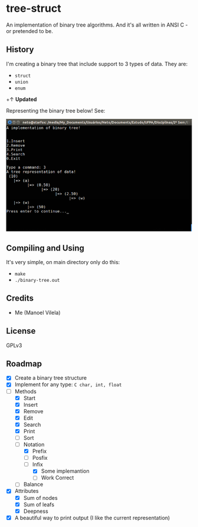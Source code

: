 # tree-struct

An implementation of binary tree algorithms. And it's all written in ANSI C - or pretended to be.

## History

I'm creating a binary tree that include support to 3 types of data. They are:
  * `struct`
  * `union`
  * `enum`

+↑ **Updated**

Representing the binary tree below! See:

![binary-tree](binary-tree.png)

## Compiling and Using

It's very simple, on main directory only do this:
  * `make`
  * `./binary-tree.out`

## Credits

  * Me (Manoel Vilela)

## License

GPLv3

## Roadmap
  - [X] Create a binary tree structure
  - [X] Implement for any type: ```C
  char, int, float```
  - [ ] Methods
    - [X] Start 
    - [X] Insert 
    - [X] Remove      
    - [X] Edit 
    - [X] Search 
    - [X] Print 
    - [ ] Sort
    - [ ] Notation
      - [X] Prefix
      - [ ] Posfix
      - [ ] Infix
        - [X] Some implemantion
        - [ ] Work Correct
    - [ ] Balance
  - [X] Attributes
    - [X] Sum of nodes
    - [X] Sum of leafs
    - [X] Deepness
  - [X] A beautiful way to print output (I like the current representation)